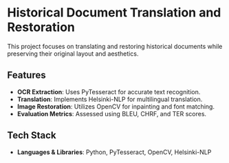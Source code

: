 # Historical Document Translation and Restoration

This project focuses on translating and restoring historical documents while preserving their original layout and aesthetics.

## Features
- **OCR Extraction**: Uses PyTesseract for accurate text recognition.
- **Translation**: Implements Helsinki-NLP for multilingual translation.
- **Image Restoration**: Utilizes OpenCV for inpainting and font matching.
- **Evaluation Metrics**: Assessed using BLEU, CHRF, and TER scores.

## Tech Stack
- **Languages & Libraries**: Python, PyTesseract, OpenCV, Helsinki-NLP